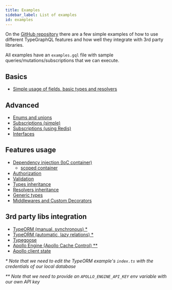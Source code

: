 ```yaml
---
title: Examples
sidebar_label: List of examples
id: examples
---
```


On the [GitHub repository](https://github.com/MichalLytek/type-graphql) there are a few simple examples of how to use different TypeGraphQL features and how well they integrate with 3rd party libraries.

All examples have an `examples.gql` file with sample queries/mutations/subscriptions that we can execute.

## Basics

- [Simple usage of fields, basic types and resolvers](https://github.com/MichalLytek/type-graphql/tree/v0.17.5/examples/simple-usage)

## Advanced

- [Enums and unions](https://github.com/MichalLytek/type-graphql/tree/v0.17.5/examples/enums-and-unions)
- [Subscriptions (simple)](https://github.com/MichalLytek/type-graphql/tree/v0.17.5/examples/simple-subscriptions)
- [Subscriptions (using Redis)](https://github.com/MichalLytek/type-graphql/tree/v0.17.5/examples/redis-subscriptions)
- [Interfaces](https://github.com/MichalLytek/type-graphql/tree/v0.17.5/examples/interfaces-inheritance)

## Features usage

- [Dependency injection (IoC container)](https://github.com/MichalLytek/type-graphql/tree/v0.17.5/examples/using-container)
  - [scoped container](https://github.com/MichalLytek/type-graphql/tree/v0.17.5/examples/using-scoped-container)
- [Authorization](https://github.com/MichalLytek/type-graphql/tree/v0.17.5/examples/authorization)
- [Validation](https://github.com/MichalLytek/type-graphql/tree/v0.17.5/examples/automatic-validation)
- [Types inheritance](https://github.com/MichalLytek/type-graphql/tree/v0.17.5/examples/interfaces-inheritance)
- [Resolvers inheritance](https://github.com/MichalLytek/type-graphql/tree/v0.17.5/examples/resolvers-inheritance)
- [Generic types](https://github.com/MichalLytek/type-graphql/tree/v0.17.5/examples/generic-types)
- [Middlewares and Custom Decorators](https://github.com/MichalLytek/type-graphql/tree/v0.17.5/examples/middlewares-custom-decorators)

## 3rd party libs integration

- [TypeORM (manual, synchronous) \*](https://github.com/MichalLytek/type-graphql/tree/v0.17.5/examples/typeorm-basic-usage)
- [TypeORM (automatic, lazy relations) \*](https://github.com/MichalLytek/type-graphql/tree/v0.17.5/examples/typeorm-lazy-relations)
- [Typegoose](https://github.com/MichalLytek/type-graphql/tree/v0.17.5/examples/typegoose)
- [Apollo Engine (Apollo Cache Control) \*\*](https://github.com/MichalLytek/type-graphql/tree/v0.17.5/examples/apollo-engine)
- [Apollo client state](https://github.com/MichalLytek/type-graphql/tree/v0.17.5/examples/apollo-client)

_\* Note that we need to edit the TypeORM example's `index.ts` with the credentials of our local database_

_\*\* Note that we need to provide an `APOLLO_ENGINE_API_KEY` env variable with our own API key_
